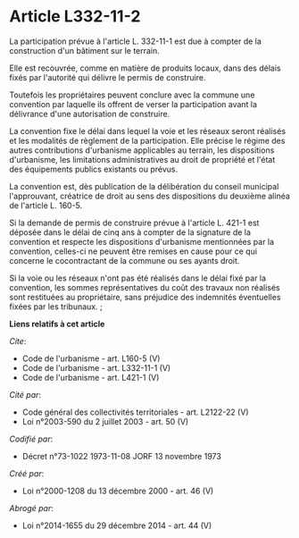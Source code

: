 # Article L332-11-2

La participation prévue à l'article L. 332-11-1 est due à compter de la construction d'un bâtiment sur le terrain. 

Elle est recouvrée, comme en matière de produits locaux, dans des délais fixés par l'autorité qui délivre le permis de
construire. 

Toutefois les propriétaires peuvent conclure avec la commune une convention par laquelle ils offrent de verser la
participation avant la délivrance d'une autorisation de construire. 

La convention fixe le délai dans lequel la voie et les réseaux seront réalisés et les modalités de règlement de la
participation. Elle précise le régime des autres contributions d'urbanisme applicables au terrain, les dispositions
d'urbanisme, les limitations administratives au droit de propriété et l'état des équipements publics existants ou prévus. 

La convention est, dès publication de la délibération du conseil municipal l'approuvant, créatrice de droit au sens des
dispositions du deuxième alinéa de l'article L. 160-5. 

Si la demande de permis de construire prévue à l'article L. 421-1 est déposée dans le délai de cinq ans à compter de la
signature de la convention et respecte les dispositions d'urbanisme mentionnées par la convention, celles-ci ne peuvent être
remises en cause pour ce qui concerne le cocontractant de la commune ou ses ayants droit. 

Si la voie ou les réseaux n'ont pas été réalisés dans le délai fixé par la convention, les sommes représentatives du coût des
travaux non réalisés sont restituées au propriétaire, sans préjudice des indemnités éventuelles fixées par les tribunaux. ;

**Liens relatifs à cet article**

_Cite_:

  - Code de l'urbanisme - art. L160-5 (V)
  - Code de l'urbanisme - art. L332-11-1 (V)
  - Code de l'urbanisme - art. L421-1 (V)

_Cité par_:

  - Code général des collectivités territoriales - art. L2122-22 (V)
  - Loi n°2003-590 du 2 juillet 2003 - art. 50 (V)

_Codifié par_:

  - Décret n°73-1022 1973-11-08 JORF 13 novembre 1973

_Créé par_:

  - Loi n°2000-1208 du 13 décembre 2000 - art. 46 (V)

_Abrogé par_:

  - Loi n°2014-1655 du 29 décembre 2014 - art. 44 (V)

